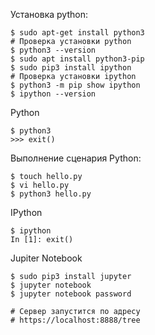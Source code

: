 Установка python:
```
$ sudo apt-get install python3
# Проверка установки python
$ python3 --version
$ sudo apt install python3-pip
$ sudo pip3 install ipython
# Проверка установки ipython
$ python3 -m pip show ipython
$ ipython --version
```
Python
```
$ python3
>>> exit()
```
Выполнение сценария Python:
```
$ touch hello.py
$ vi hello.py
$ python3 hello.py
```
IPython
```
$ ipython
In [1]: exit()
```
Jupiter Notebook
```
$ sudo pip3 install jupyter
$ jupyter notebook
$ jupyter notebook password

# Сервер запустится по адресу
# https://localhost:8888/tree
```
